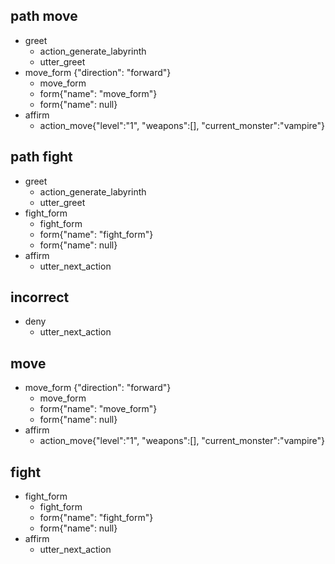 ## path move
* greet
  - action_generate_labyrinth
  - utter_greet
* move_form {"direction": "forward"}
  - move_form
  - form{"name": "move_form"}
  - form{"name": null}
* affirm
  - action_move{"level":"1", "weapons":[], "current_monster":"vampire"}
  
## path fight
* greet
  - action_generate_labyrinth
  - utter_greet
* fight_form
  - fight_form
  - form{"name": "fight_form"}
  - form{"name": null}
* affirm
  - utter_next_action
    
## incorrect
* deny
  - utter_next_action
  
## move
* move_form {"direction": "forward"}
  - move_form
  - form{"name": "move_form"}
  - form{"name": null}
* affirm
  - action_move{"level":"1", "weapons":[], "current_monster":"vampire"}
  
## fight
* fight_form
  - fight_form
  - form{"name": "fight_form"}
  - form{"name": null}
* affirm
  - utter_next_action